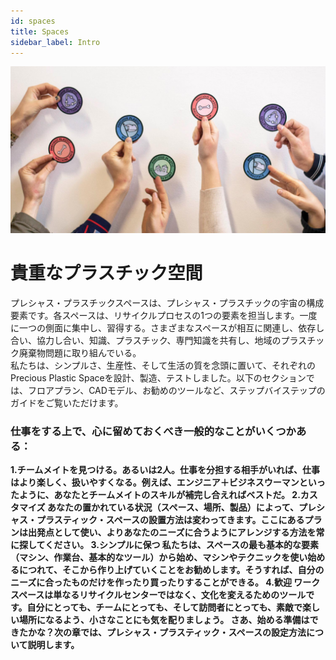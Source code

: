 ```yaml
---
id: spaces 
title: Spaces 
sidebar_label: Intro 
---
```

<style> 
:root { 
  --highlight: #37b4a3; 
  --hover: #37b4a3; 
} 
</style> 
![Community Badges](assets/comm_badges.jpg) 
# 貴重なプラスチック空間 

プレシャス・プラスチックスペースは、プレシャス・プラスチックの宇宙の構成要素です。各スペースは、リサイクルプロセスの1つの要素を担当します。一度に一つの側面に集中し、習得する。さまざまなスペースが相互に関連し、依存し合い、協力し合い、知識、プラスチック、専門知識を共有し、地域のプラスチック廃棄物問題に取り組んでいる。   
私たちは、シンプルさ、生産性、そして生活の質を念頭に置いて、それぞれのPrecious Plastic Spaceを設計、製造、テストしました。以下のセクションでは、フロアプラン、CADモデル、お勧めのツールなど、ステップバイステップのガイドをご覧いただけます。 

### 仕事をする上で、心に留めておくべき一般的なことがいくつかある： 

<b>1.チームメイトを見つける。あるいは2人。仕事を分担する相手がいれば、仕事はより楽しく、扱いやすくなる。例えば、エンジニア＋ビジネスウーマンといったように、あなたとチームメイトのスキルが補完し合えればベストだ。 
<b>2.カスタマイズ</b> あなたの置かれている状況（スペース、場所、製品）によって、プレシャス・プラスティック・スペースの設置方法は変わってきます。ここにあるプランは出発点として使い、よりあなたのニーズに合うようにアレンジする方法を常に探してください。 
<b>3.シンプルに保つ</b> 私たちは、スペースの最も基本的な要素（マシン、作業台、基本的なツール）から始め、マシンやテクニックを使い始めるにつれて、そこから作り上げていくことをお勧めします。そうすれば、自分のニーズに合ったものだけを作ったり買ったりすることができる。 
<b>4.歓迎</b> ワークスペースは単なるリサイクルセンターではなく、文化を変えるためのツールです。自分にとっても、チームにとっても、そして訪問者にとっても、素敵で楽しい場所になるよう、小さなことにも気を配りましょう。 
さあ、始める準備はできたかな？次の章では、プレシャス・プラスティック・スペースの設定方法について説明します。 
